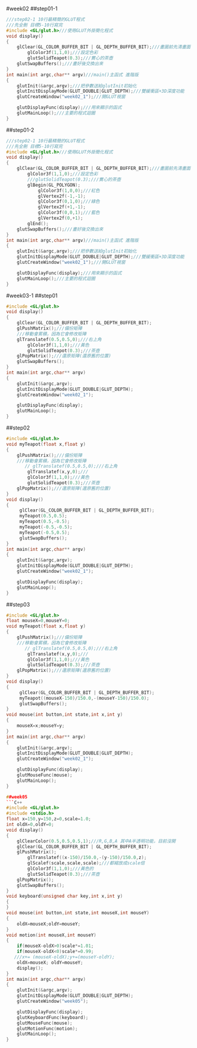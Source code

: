 #week02
##step01-1
```C++
///step02-1 10行最精簡的GLUT程式
///先全刪 目標5-10行寫完
#include <GL/glut.h>///使用GLUT外掛簡化程式
void display()
{
    glClear(GL_COLOR_BUFFER_BIT | GL_DEPTH_BUFFER_BIT);///畫圖前先清畫面
        glColor3f(1,1,0);///設定色彩
        glutSolidTeapot(0.3);///實心的茶壺
    glutSwapBuffers();///畫好後交換出來
}
int main(int argc,char** argv)///main()主函式 進階版
{
    glutInit(&argc,argv);///把參數送給glutInit初始化
    glutInitDisplayMode(GLUT_DOUBLE|GLUT_DEPTH);///雙緩衝區+3D深度功能
    glutCreateWindow("week02_1");///開GLUT視窗

    glutDisplayFunc(display);///用來顯示的函式
    glutMainLoop();///主要的程式迴圈
}
```

##step01-2
```C++
///step02-1 10行最精簡的GLUT程式
///先全刪 目標5-10行寫完
#include <GL/glut.h>///使用GLUT外掛簡化程式
void display()
{
    glClear(GL_COLOR_BUFFER_BIT | GL_DEPTH_BUFFER_BIT);///畫圖前先清畫面
        glColor3f(1,1,0);///設定色彩
        ///glutSolidTeapot(0.3);///實心的茶壺
        glBegin(GL_POLYGON);
            glColor3f(1,0,0);///紅色
            glVertex2f(-1,-1);
            glColor3f(0,1,0);///綠色
            glVertex2f(+1,-1);
            glColor3f(0,0,1);///藍色
            glVertex2f(0,+1);
        glEnd();
    glutSwapBuffers();///畫好後交換出來
}
int main(int argc,char** argv)///main()主函式 進階版
{
    glutInit(&argc,argv);///把參數送給glutInit初始化
    glutInitDisplayMode(GLUT_DOUBLE|GLUT_DEPTH);///雙緩衝區+3D深度功能
    glutCreateWindow("week02_1");///開GLUT視窗

    glutDisplayFunc(display);///用來顯示的函式
    glutMainLoop();///主要的程式迴圈
}
```
#week03-1
##step01
```C++
#include <GL/glut.h>
void display()
{
    glClear(GL_COLOR_BUFFER_BIT | GL_DEPTH_BUFFER_BIT);
    glPushMatrix();///備份矩陣
    ///移動會累積，因為它會修改矩陣
    glTranslatef(0.5,0.5,0);///右上角
        glColor3f(1,1,0);///黃色
        glutSolidTeapot(0.3);///茶壺
    glPopMatrix();///還原矩陣(還原舊的位置)
    glutSwapBuffers();
}
int main(int argc,char** argv)
{
    glutInit(&argc,argv);
    glutInitDisplayMode(GLUT_DOUBLE|GLUT_DEPTH);
    glutCreateWindow("week02_1");

    glutDisplayFunc(display);
    glutMainLoop();
}
```

##step02
```C++
#include <GL/glut.h>
void myTeapot(float x,float y)
{
    glPushMatrix();///備份矩陣
    ///移動會累積，因為它會修改矩陣
       // glTranslatef(0.5,0.5,0);///右上角
        glTranslatef(x,y,0);///
        glColor3f(1,1,0);///黃色
        glutSolidTeapot(0.3);///茶壺
    glPopMatrix();///還原矩陣(還原舊的位置)
}
void display()
{
     glClear(GL_COLOR_BUFFER_BIT | GL_DEPTH_BUFFER_BIT);
     myTeapot(0.5,0.5);
     myTeapot(0.5,-0.5);
     myTeapot(-0.5,-0.5);
     myTeapot(-0.5,0.5);
     glutSwapBuffers();
}
int main(int argc,char** argv)
{
    glutInit(&argc,argv);
    glutInitDisplayMode(GLUT_DOUBLE|GLUT_DEPTH);
    glutCreateWindow("week02_1");

    glutDisplayFunc(display);
    glutMainLoop();
}
```
##step03
```C++
#include <GL/glut.h>
float mouseX=0,mouseY=0;
void myTeapot(float x,float y)
{
    glPushMatrix();///備份矩陣
    ///移動會累積，因為它會修改矩陣
       // glTranslatef(0.5,0.5,0);///右上角
        glTranslatef(x,y,0);///
        glColor3f(1,1,0);///黃色
        glutSolidTeapot(0.3);///茶壺
    glPopMatrix();///還原矩陣(還原舊的位置)
}
void display()
{
     glClear(GL_COLOR_BUFFER_BIT | GL_DEPTH_BUFFER_BIT);
     myTeapot((mouseX-150)/150.0,-(mouseY-150)/150.0);
     glutSwapBuffers();
}
void mouse(int button,int state,int x,int y)
{
    mouseX=x;mouseY=y;
}
int main(int argc,char** argv)
{
    glutInit(&argc,argv);
    glutInitDisplayMode(GLUT_DOUBLE|GLUT_DEPTH);
    glutCreateWindow("week02_1");

    glutDisplayFunc(display);
    glutMouseFunc(mouse);
    glutMainLoop();
}

##week05
```C++
#include <GL/glut.h>
#include <stdio.h>
float x=150,y=150,z=0,scale=1.0;
int oldX=0,oldY=0;
void display()
{
    glClearColor(0.5,0.5,0.5,1);///R,G,B,A 其中A半透明功能，目前沒開
    glClear(GL_COLOR_BUFFER_BIT | GL_DEPTH_BUFFER_BIT);
    glPushMatrix();
        glTranslatef((x-150)/150.0,-(y-150)/150.0,z);
        glScalef(scale,scale,scale);///都縮放成scale倍
        glColor3f(1,1,0);///黃色的
        glutSolidTeapot(0.3);///茶壺
    glPopMatrix();
    glutSwapBuffers();
}
void keyboard(unsigned char key,int x,int y)
{
}
void mouse(int button,int state,int mouseX,int mouseY)
{
    oldX=mouseX;oldY=mouseY;
}
void motion(int mouseX,int mouseY)
{
    if(mouseX-oldX>0)scale*=1.01;
    if(mouseX-oldX<0)scale*=0.99;
   ///x+= (mouseX-oldX);y+=(mouseY-oldY);
    oldX=mouseX; oldY=mouseY;
    display();
}
int main(int argc,char** argv)
{
    glutInit(&argc,argv);
    glutInitDisplayMode(GLUT_DOUBLE|GLUT_DEPTH);
    glutCreateWindow("week05");

    glutDisplayFunc(display);
    glutKeyboardFunc(keyboard);
    glutMouseFunc(mouse);
    glutMotionFunc(motion);
    glutMainLoop();
}
```
